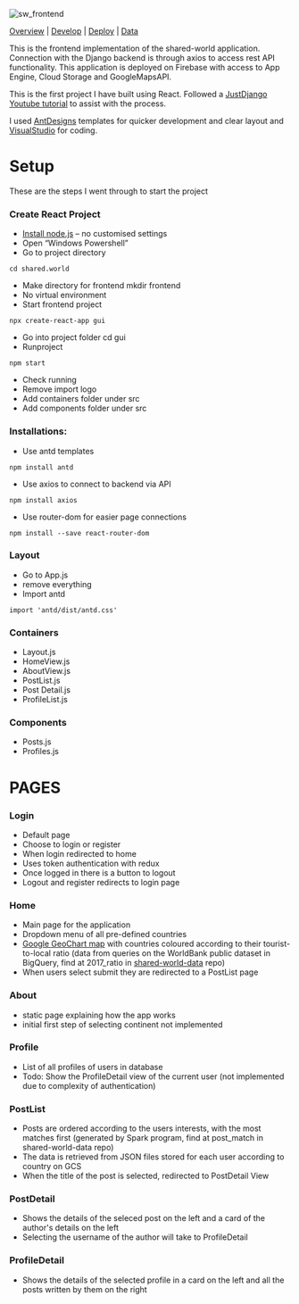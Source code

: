 ![sw_frontend](https://user-images.githubusercontent.com/19520346/71760732-f3d31a00-2f0d-11ea-9843-28e68666fc9a.PNG)

[Overview](https://teanlouise.github.io/shared-world)     |     [Develop](https://teanlouise.github.io/shared-world/develop)    |  [Deploy](https://teanlouise.github.io/shared-world/deploy)    |   [Data](https://teanlouise.github.io/shared-world-data)

This is the frontend implementation of the shared-world application. Connection with the Django backend is through axios to access rest API functionality. This application is deployed on Firebase with access to App Engine, Cloud Storage and GoogleMapsAPI.

This is the first project I have built using React. Followed a [JustDjango Youtube tutorial](https://www.youtube.com/watch?v=uZgRbnIsgrA) to assist with the process.

I used [AntDesigns](https://ant.design/) templates for quicker development and clear layout and [VisualStudio](https://automationpanda.com/2018/02/08/django-projects-in-visual-studio-code/) for coding.

# Setup
These are the steps I went through to start the project

### Create React Project
- [Install node.js](https://www.guru99.com/download-install-node-js.html#1) – no customised settings
- Open “Windows Powershell”
- Go to project directory
```
cd shared.world
```
- Make directory for frontend
mkdir frontend
- No virtual environment
- Start frontend project
```
npx create-react-app gui
```
- Go into project folder
cd gui
- Runproject
```
npm start
```
- Check running
- Remove import logo 
- Add containers folder under src
- Add components folder under src

### Installations:

- Use antd templates
```
npm install antd
```
- Use axios to connect to backend via API
```
npm install axios
```
- Use router-dom for easier page connections
```
npm install --save react-router-dom
```

### Layout
- Go to App.js
- remove everything
- Import antd
```
import 'antd/dist/antd.css'
```

### Containers
- Layout.js
- HomeView.js 
- AboutView.js 
- PostList.js
- Post Detail.js
- ProfileList.js

### Components
- Posts.js
- Profiles.js

# PAGES

### Login
- Default page
- Choose to login or register
- When login redirected to home
- Uses token authentication with redux
- Once logged in there is a button to logout
- Logout and register redirects to login page

### Home
- Main page for the application
- Dropdown menu of all pre-defined countries
- [Google GeoChart map](https://developers.google.com/chart/interactive/docs/gallery/geochart) with countries coloured according to their tourist-to-local ratio (data from queries on the WorldBank public dataset in BigQuery, find at 2017_ratio in [shared-world-data](teanlouise.github.io/shared-world-data) repo)
- When users select submit they are redirected to a PostList page

### About
- static page explaining how the app works
- initial first step of selecting continent not implemented

### Profile
- List of all profiles of users in database
- Todo: Show the ProfileDetail view of the current user (not implemented due to complexity of authentication)

### PostList
- Posts are ordered according to the users interests, with the most matches first (generated by Spark program, find at post_match in shared-world-data repo)
- The data is retrieved from JSON files stored for each user according to country on GCS
- When the title of the post is selected, redirected to PostDetail View

### PostDetail
- Shows the details of the seleced post on the left and a card of the author's details on the left
- Selecting the username of the author will take to ProfileDetail

### ProfileDetail
- Shows the details of the selected profile in a card on the left and all the posts written by them on the right
